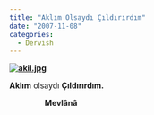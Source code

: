 ```yaml
---
title: "Aklım Olsaydı Çıldırırdım"
date: "2007-11-08"
categories: 
  - Dervish
---
```


**[![akil.jpg](/uploads/2007/11/akil.jpg)](/uploads/2007/11/akil.jpg "akil.jpg")**

**Aklım** olsaydı **Çıldırırdım.**

                **Mevlânâ**
